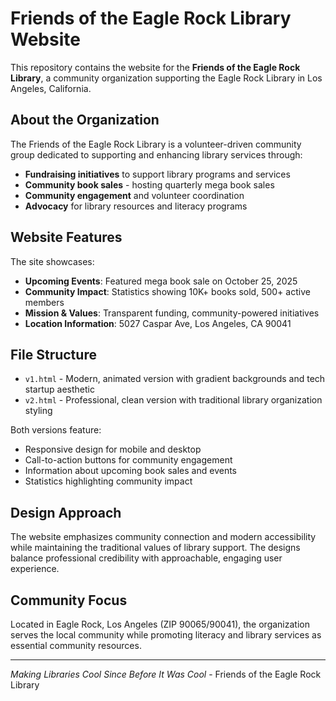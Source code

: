 # Friends of the Eagle Rock Library Website

This repository contains the website for the **Friends of the Eagle Rock Library**, a community organization supporting the Eagle Rock Library in Los Angeles, California.

## About the Organization

The Friends of the Eagle Rock Library is a volunteer-driven community group dedicated to supporting and enhancing library services through:

- **Fundraising initiatives** to support library programs and services
- **Community book sales** - hosting quarterly mega book sales
- **Community engagement** and volunteer coordination
- **Advocacy** for library resources and literacy programs

## Website Features

The site showcases:

- **Upcoming Events**: Featured mega book sale on October 25, 2025
- **Community Impact**: Statistics showing 10K+ books sold, 500+ active members
- **Mission & Values**: Transparent funding, community-powered initiatives
- **Location Information**: 5027 Caspar Ave, Los Angeles, CA 90041

## File Structure

- `v1.html` - Modern, animated version with gradient backgrounds and tech startup aesthetic
- `v2.html` - Professional, clean version with traditional library organization styling

Both versions feature:
- Responsive design for mobile and desktop
- Call-to-action buttons for community engagement
- Information about upcoming book sales and events
- Statistics highlighting community impact

## Design Approach

The website emphasizes community connection and modern accessibility while maintaining the traditional values of library support. The designs balance professional credibility with approachable, engaging user experience.

## Community Focus

Located in Eagle Rock, Los Angeles (ZIP 90065/90041), the organization serves the local community while promoting literacy and library services as essential community resources.

---

*Making Libraries Cool Since Before It Was Cool* - Friends of the Eagle Rock Library